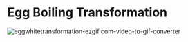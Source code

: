 # Egg Boiling Transformation
![eggwhitetransformation-ezgif com-video-to-gif-converter](https://github.com/user-attachments/assets/f6a0afc8-d7fd-4956-926e-110087947890)
